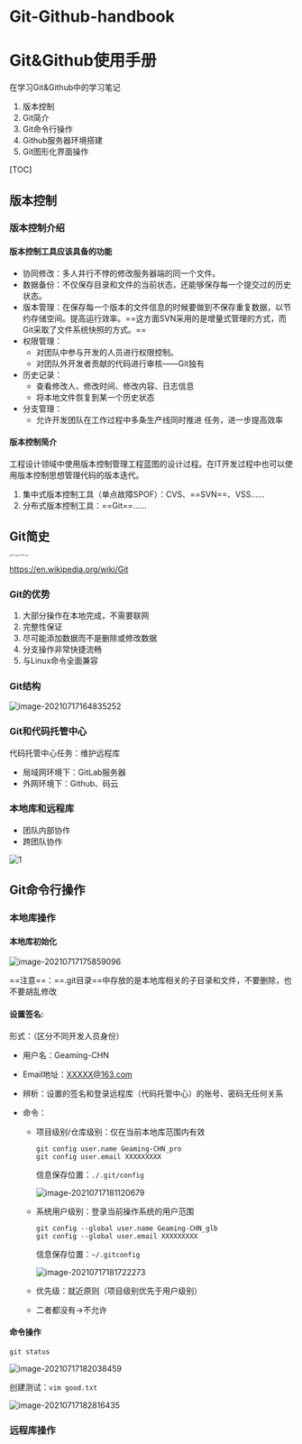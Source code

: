 # Git-Github-handbook
# Git&Github使用手册
在学习Git&Github中的学习笔记
1. 版本控制
2. Git简介
3. Git命令行操作
4. Github服务器环境搭建
5. Git图形化界面操作

[TOC]

## 版本控制

### 版本控制介绍

#### 版本控制工具应该具备的功能

- 协同修改：多人并行不悖的修改服务器端的同一个文件。
- 数据备份：不仅保存目录和文件的当前状态，还能够保存每一个提交过的历史状态。
- 版本管理：在保存每一个版本的文件信息的时候要做到不保存重复数据，以节约存储空间。提高运行效率。==这方面SVN采用的是增量式管理的方式，而Git采取了文件系统快照的方式。==
- 权限管理：
  - 对团队中参与开发的人员进行权限控制。
  - 对团队外开发者贡献的代码进行审核——Git独有
- 历史记录：
  - 查看修改人、修改时间、修改内容、日志信息
  - 将本地文件恢复到某一个历史状态
- 分支管理：
  - 允许开发团队在工作过程中多条生产线同时推进 任务，进一步提高效率

#### 版本控制简介

工程设计领域中使用版本控制管理工程蓝图的设计过程。在IT开发过程中也可以使用版本控制思想管理代码的版本迭代。

1. 集中式版本控制工具（单点故障SPOF）：CVS、==SVN==、VSS……
2. 分布式版本控制工具：==Git==……

## Git简史
<img src="https://upload.wikimedia.org/wikipedia/commons/thumb/e/e0/Git-logo.svg/1024px-Git-logo.svg.png" alt="Git-logo-2012.svg" style="zoom: 25%;" />

https://en.wikipedia.org/wiki/Git

### Git的优势

1. 大部分操作在本地完成，不需要联网
2. 完整性保证
3. 尽可能添加数据而不是删除或修改数据
4. 分支操作非常快捷流畅
5. 与Linux命令全面兼容

### Git结构

![image-20210717164835252](https://cdn.jsdelivr.net/gh/GEAMING-CHN/images/blogimg/%E6%9D%82%E9%A1%B9/image-20210717164835252.png)

### Git和代码托管中心

代码托管中心任务：维护远程库

- 局域网环境下：GitLab服务器
- 外网环境下：Github、码云

### 本地库和远程库

- 团队内部协作
- 跨团队协作

![1](https://cdn.jsdelivr.net/gh/GEAMING-CHN/images/blogimg/%E6%9D%82%E9%A1%B9/1.png)

## Git命令行操作

### 本地库操作

#### 本地库初始化

![image-20210717175859096](https://cdn.jsdelivr.net/gh/GEAMING-CHN/images/blogimg/%E6%9D%82%E9%A1%B9/image-20210717175859096.png)

==注意==：==.git目录==中存放的是本地库相关的子目录和文件，不要删除，也不要胡乱修改

#### 设置签名:

形式：（区分不同开发人员身份）

- 用户名：Geaming-CHN

- Email地址：XXXXX@163.com

- 辨析：设置的签名和登录远程库（代码托管中心）的账号、密码无任何关系

- 命令：

  - 项目级别/仓库级别：仅在当前本地库范围内有效

    ```
    git config user.name Geaming-CHN_pro
    git config user.email XXXXXXXXX
    ```

    信息保存位置：`./.git/config`

    ![image-20210717181120679](https://cdn.jsdelivr.net/gh/GEAMING-CHN/images/blogimg/%E6%9D%82%E9%A1%B9/image-20210717181120679.png)

  - 系统用户级别：登录当前操作系统的用户范围

    ```
    git config --global user.name Geaming-CHN_glb
    git config --global user.email XXXXXXXXX
    ```

    信息保存位置：`~/.gitconfig`

    ![image-20210717181722273](https://cdn.jsdelivr.net/gh/GEAMING-CHN/images/blogimg/%E6%9D%82%E9%A1%B9/image-20210717181722273.png)

  - 优先级：就近原则（项目级别优先于用户级别）

  - 二者都没有->不允许

#### 命令操作

`git status`

![image-20210717182038459](https://cdn.jsdelivr.net/gh/GEAMING-CHN/images/blogimg/%E6%9D%82%E9%A1%B9/image-20210717182038459.png)

创建测试：`vim good.txt`

![image-20210717182816435](https://cdn.jsdelivr.net/gh/GEAMING-CHN/images/blogimg/%E6%9D%82%E9%A1%B9/image-20210717182816435.png)

### 远程库操作

